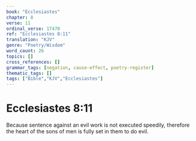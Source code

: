```yaml
---
book: "Ecclesiastes"
chapter: 8
verse: 11
ordinal_verse: 17470
ref: "Ecclesiastes 8:11"
translation: "KJV"
genre: "Poetry/Wisdom"
word_count: 26
topics: []
cross_references: []
grammar_tags: [negation, cause-effect, poetry-register]
thematic_tags: []
tags: ["Bible","KJV","Ecclesiastes"]
---
```


# Ecclesiastes 8:11

Because sentence against an evil work is not executed speedily, therefore the heart of the sons of men is fully set in them to do evil.
